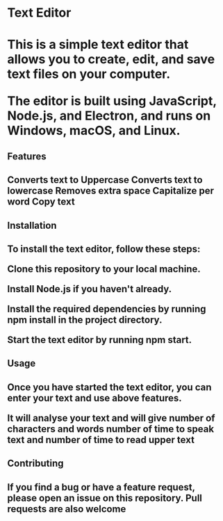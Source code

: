 <h1>Text Editor<h1>
<p>This is a simple text editor that allows you to create, edit, and save text files on your computer.<p>
<p> The editor is built using JavaScript, Node.js, and Electron, and runs on Windows, macOS, and Linux.<p>

<h2>Features<h2>
<p>
Converts text to Uppercase 
Converts text to lowercase
Removes extra space 
Capitalize per word
Copy text
<p>

<h2>Installation<h2>
<p>To install the text editor, follow these steps:<p>


<p>Clone this repository to your local machine.<p>
<p>Install Node.js if you haven't already.<p>
<p>Install the required dependencies by running npm install in the project directory.<p>
<p>Start the text editor by running npm start. <p>

<h2>Usage<h2>
<p>Once you have started the text editor, you can enter your text and use above features.<p>
<p> It will analyse your text and will give number of characters and words number of time to speak text and number of time to read upper text<p>

<h2>Contributing<h2>
<p>If you find a bug or have a feature request, please open an issue on this repository. Pull requests are also welcome<p>
